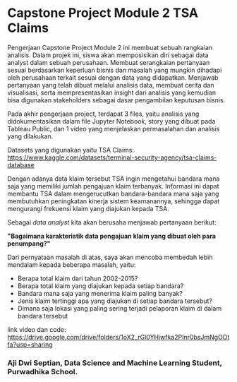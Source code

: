 # Capstone Project Module 2 TSA Claims

Pengerjaan Capstone Project Module 2 ini membuat sebuah rangkaian analisis. Dalam projek ini, siswa akan memposisikan diri sebagai data analyst dalam sebuah perusahaan. Membuat serangkaian pertanyaan sesuai berdasarkan keperluan bisnis dan masalah yang mungkin dihadapi oleh perusahaan terkait sesuai dengan data yang didapatkan. Menjawab pertanyaan yang telah dibuat melalui analisis data, membuat cerita dan visualisasi, serta mempresentasikan insight dari analisis yang kemudian bisa digunakan stakeholders sebagai dasar pengambilan keputusan bisnis.

Pada akhir pengerjaan project, terdapat 3 files, yaitu analisis yang didokumentasikan dalam file Jupyter Notebook, story yang dibuat pada Tableau Public, dan 1 video yang menjelaskan permasalahan dan analisis yang dilakukan.

Datasets yang digunakan yaitu TSA Claims: https://www.kaggle.com/datasets/terminal-security-agency/tsa-claims-database

Dengan adanya data klaim tersebut TSA ingin mengetahui bandara mana saja yang memiliki jumlah pengajuan klaim terbanyak. Informasi ini dapat membantu TSA dalam mengerucutkan bandara-bandara mana saja yang membutuhkan peningkatan kinerja sistem keamanannya, sehingga dapat mengurangi frekuensi klaim yang diajukan kepada TSA.

Sebagai *data analyst* kita akan berusaha menjawab pertanyaan berikut:

**"Bagaimana karakteristik data pengajuan klaim yang dibuat oleh para penumpang?"**

Dari pernyataan masalah di atas, saya akan mencoba membedah lebih mendalam kepada beberapa masalah, yaitu:

* Berapa total klaim dari tahun 2002-2015?
* Berapa total klaim yang diajukan kepada setiap bandara?
* Bandara mana saja yang menerima klaim paling banyak?
* Jenis klaim tertinggi apa yang diajukan di setiap bandara tersebut?
* Dimana saja lokasi yang paling sering terjadi pelaporan klaim di dalam bandara tersebut
 
link video dan code: https://drive.google.com/drive/folders/1oX2_rGl0YHjwfka2PInr0bsJmNgOOtfa?usp=sharing
 
 

### Aji Dwi Septian, Data Science and Machine Learning Student, Purwadhika School.
